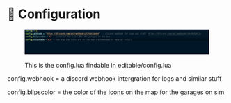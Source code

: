 # 🔗 Configuration&#x20;

<figure><img src="../../.gitbook/assets/configcoords.png" alt=""><figcaption><p>This is the config.lua findable in editable/config.lua</p></figcaption></figure>





config.webhook = a discord webhook intergration for logs and similar stuff&#x20;

config.blipscolor = the color of the icons on the map for the garages on sim
